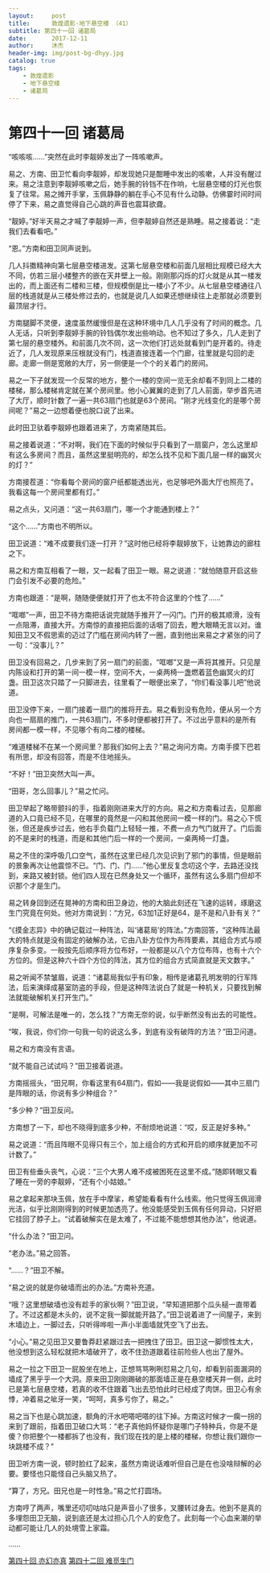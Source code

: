 ```yaml
---
layout:     post
title:      敦煌遗影·地下悬空楼 （41）
subtitle: 第四十一回 诸葛局
date:       2017-12-11
author:     沐杰
header-img: img/post-bg-dhyy.jpg
catalog: true
tags:
    - 敦煌遗影
    - 地下悬空楼
    - 诸葛局
---
```

# 第四十一回 诸葛局

“咳咳咳……”突然在此时李靓婷发出了一阵咳嗽声。

易之、方南、田卫忙看向李靓婷，却发现她只是酣睡中发出的咳嗽，人并没有醒过来。易之注意到李靓婷咳嗽之后，她手腕的铃铛不在作响，七层悬空楼的灯光也恢复了往常。易之摊开手掌，玉佩静静的躺在手心不见有什么动静。仿佛霎时间时间停了下来，易之直觉得自己心跳的声音也震耳欲聋。

“靓婷。”好半天易之才喊了李靓婷一声，但李靓婷自然还是熟睡。易之接着说：“走我们去看看吧。”

“恩。”方南和田卫同声说到。

几人抖擞精神向第七层悬空楼进发。这第七层悬空楼和前面几层相比规模已经大大不同，仿若三层小楼整齐的嵌在天井壁上一般。刚刚那闪烁的灯火就是从其一楼发出的，而上面还有二楼和三楼，但规模倒是比一楼小了不少。从七层悬空楼通往八层的栈道就是从三楼处修过去的，也就是说几人如果还想继续往上走那就必须要到最顶层才行。

方南腿脚不灵便，速度虽然缓慢但是在这种环境中几人几乎没有了时间的概念。几人无话，只听到李靓婷手腕的铃铛偶尔发出些响动。也不知过了多久，几人走到了第七层的悬空楼外。和前面几次不同，这一次他们打远处就看到门是开着的。待走近了，几人发现原来压根就没有门，栈道直接连着一个门廊，往里就是勾回的走廊。走廊一侧是宽敞的大厅，另一侧便是一个个的关着门的房间。

易之一下子就发现一个反常的地方，整个一楼的空间一览无余却看不到同上二楼的楼梯，那么楼梯肯定就在某个房间里。他小心翼翼的走到了几人前面，举步首先进了大厅，顺时针数了一遍一共63扇门也就是63个房间。“刚才光线变化的是哪个房间呢？”易之一边想着便也脱口说了出来。

此时田卫驮着李靓婷也跟着进来了，方南紧随其后。

易之接着说道：“不对啊，我们在下面的时候似乎只看到了一扇窗户，怎么这里却有这么多房间？而且，虽然这里挺明亮的，却怎么找不见和下面几层一样的幽冥火的灯？”

方南接茬道：“你看每个房间的窗户纸都能透出光，也足够吧外面大厅也照亮了。我看这每一个房间里都有灯。”

易之点头，又问道：“这一共63扇门，哪一个才能通到楼上？”

“这个……”方南也不明所以。

田卫说道：“难不成要我们逐一打开？”这时他已经将李靓婷放下，让她靠边的廊柱之下。

易之和方南互相看了一眼，又一起看了田卫一眼。易之说道：“就怕随意开启这些门会引发不必要的危险。”

方南也跟道：“是啊，随随便便就打开了也太不符合这里的个性了……”

“哐啷”一声，田卫不待方南把话说完就随手推开了一闪门。门开的极其顺滑，没有一点阻滞，直接大开。方南惊的直接把后面的话咽了回去，瞪大眼睛无言以对。谁知田卫又不假思索的迈过了门槛在房间内转了一圈，直到他出来易之才紧张的问了一句：“没事儿？”

田卫没有回易之，几步来到了另一扇门的前面，“哐啷”又是一声将其推开。只见屋内陈设和打开的第一间一模一样，空间不大，一桌两椅一盏燃着蓝色幽冥火的灯盏。田卫这次只踏了一只脚进去，往里看了一眼便出来了，“你们看没事儿吧”他说道。

田卫没停下来，一扇门接着一扇门的推将开去。易之看到没有危险，便从另一个方向也一扇扇的推门，一共63扇门，不多时便都被打开了。不过出乎意料的是所有房间都一模一样，不见哪个有向二楼的楼梯。

“难道楼梯不在某一个房间里？那我们如何上去？”易之询问方南。方南手摸下巴若有所思，却没有回答，而是不住地摇头。

“不好！”田卫突然大叫一声。

“田哥，怎么回事儿？”易之忙问。

田卫举起了略带颤抖的手，指着刚刚进来大厅的方向。易之和方南看过去，见那廊道的入口竟已经不见，在哪里的竟然是一闪和其他房间一模一样的门。易之心下慌张，但还是疾步过去，他右手负载门上轻轻一推，不费一点力气门就开了。门后面的不是来时的栈道，而是和其他门后一样的一个房间，一桌两椅一灯盏。

易之不住的深呼吸几口空气，虽然在这里已经几次见识到了邪门的事情，但是眼前的景象再次让他震惊不已。“门、门、门……”他心里反复念叨这个字，去路还没找到，来路又被封锁。他们四人现在已然身处又一个循环，虽然有这么多扇门但却不识那个才是生门。

易之转身回到还在晃神的方南和田卫身边，他的大脑此刻还在飞速的运转，琢磨这生门究竟在何处。他对方南说到：“方兄，63加1正好是64，是不是和八卦有关？”

“《摸金志异》中的确记载过一种阵法，叫‘诸葛局’的阵法。”方南回答，“这种阵法最大的特点就是没有固定的破解办法，它由八卦方位作为布阵要素，其组合方式与顺序复杂多变。一般按先后顺序将方位布好，一般都是以八个方位布阵，也有十六个方位的。但是这种六十四个方位的阵法，其方位的组合方式简直就是天文数字。”

易之听闻不禁皱眉，说道：“诸葛局我似乎有印象，相传是诸葛孔明发明的行军阵法，后来演绎成墓室防盗的手段，但是这种阵法说白了就是一种机关，只要找到解法就能破解机关打开生门。”

“是啊，可解法是唯一的，怎么找？”方南无奈的说，似乎断然没有出去的可能性。

“唉，我说，你们你一句我一句的说这么多，到底有没有破阵的方法？”田卫问道。

易之和方南没有言语。

“就不能自己试试吗？”田卫接着说道。

方南摇摇头，“田兄啊，你看这里有64扇门，假如——我是说假如——其中三扇门是阵眼的话，你说有多少种组合？”

“多少种？”田卫反问。

方南想了一下，却也不晓得到底多少种，不耐烦地说道：“哎，反正是好多种。”

易之说道：“而且阵眼不见得只有三个，加上组合的方式和开启的顺序就更加不可计数了。”

田卫有些垂头丧气，心说：“三个大男人难不成被困死在这里不成。”随即转眼又看了睡在一旁的李靓婷，“还有个小姑娘。”

易之拿起来那块玉佩，放在手中摩挲，希望能看看有什么线索。他只觉得玉佩润滑光洁，似乎比刚刚得到的时候更加透亮了。他没能感受到玉佩有任何异动，只好把它挂回了脖子上。“试着破解实在是太难了，不过能不能想想其他办法”，他说道。

“什么办法？”田卫问。

“老办法。”易之回答。

“……？”田卫不解。

“易之说的就是你破墙而出的办法。”方南补充道。

“哦？这里想破墙也没有趁手的家伙啊？”田卫说，“早知道把那个瓜头槌一直带着了。不过这都是木头的，说不定我一脚就能开路了。”田卫说着进了一间屋子，来到木墙边上，一脚过去，只听得哗啦一声小半面墙就凭空飞了出去。

“小心。”易之见田卫又要鲁莽赶紧跟过去一把拽住了田卫。田卫这一脚惯性太大，他没想到这么轻松就把木墙破开了，收不住劲道跟着往前险些人也出了屋外。

易之一拉之下田卫一屁股坐在地上，正想骂骂咧咧怼易之几句，却看到前面漏洞的墙成了黑乎乎一个大洞。原来田卫刚刚踢破的那面墙正是在悬空楼天井一侧，此时已是第七层悬空楼，若真的收不住跟着飞出去恐怕此时已经成了肉饼。田卫心有余悸，冲着易之呲牙一笑，“呵呵，真多亏你了，易之。”

易之当下也是心跳加速，额角的汗水吧嗒吧嗒的往下掉。方南这时候才一瘸一拐的来到了跟前，指着田卫破口大骂：“老子真他妈怀疑你是哪门子特种兵，你是不是傻？你把整个一楼都拆了也没有，我们现在找的是上楼的楼梯，你想让我们跟你一块跳楼不成？”

田卫听方南一说，顿时脸红了起来，虽然方南说话难听但自己是在也没啥辩解的必要。要怪也只能怪自己头脑又热了。

“算了，方兄。田兄也是一时性急。”易之忙打圆场。

方南哼了两声，嘴里还叨叨咕咕只是声音小了很多，叉腰转过身去。他到不是真的多埋怨田卫无脑，说到底还是太过担心几个人的安危了。此刻每一个心血来潮的举动都可能让几人的处境雪上家霜。

……

[第四十回 亦幻亦真](http://www.jianshu.com/p/1683c4cbdaf5)
[第四十二回 难觅生门](http://www.jianshu.com/p/335881d67d66)
